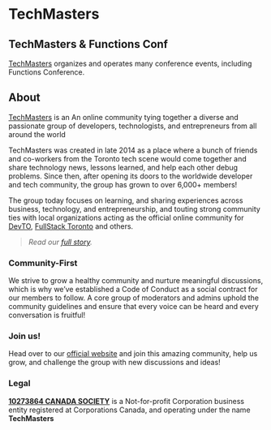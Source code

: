 # TechMasters

## TechMasters & Functions Conf

[TechMasters][website] organizes and operates many conference events, including Functions Conference.

## About

[TechMasters][website] is an An online community tying together a diverse and passionate group of developers, technologists, and entrepreneurs from all around the world

TechMasters was created in late 2014 as a place where a bunch of friends and co-workers from the Toronto tech scene would come together and share technology news, lessons learned, and help each other debug problems. Since then, after opening its doors to the worldwide developer and tech community, the group has grown to over 6,000+ members!

The group today focuses on learning, and sharing experiences across business, technology, and entrepreneurship, and touting strong community ties with local organizations acting as the official online community for [DevTO](http://www.devto.), [FullStack Toronto](https://www.fsto.co) and others.

> _Read our [full story](https://techmasters.blog/welcome-to-techmasters-b843bdbbf490)._

### Community-First

We strive to grow a healthy community and nurture meaningful discussions, which is why we’ve established a Code of Conduct as a social contract for our members to follow. A core group of moderators and admins uphold the community guidelines and ensure that every voice can be heard and every conversation is fruitful!

### Join us!

Head over to our [official website](https://techmasters.chat) and join this amazing community, help us grow, and challenge the group with new discussions and ideas!

### Legal

[**10273864 CANADA SOCIETY**](https://opencorpdata.com/ca/10273864) is a Not-for-profit Corporation business entity registered at Corporations Canada, and operating under the name **TechMasters**

[website]: https://techmasters.chat
